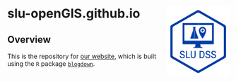 slu-openGIS.github.io <img src="https://raw.githubusercontent.com/slu-dss/fall-2017-seminar-01/sources/logo.png" align="right" />
===========================================================

## Overview
This is the repository for [our website](https://slu-openGIS.github.io/), which is built using the `R` package [`blogdown`](https://bookdown.org/yihui/blogdown/).
